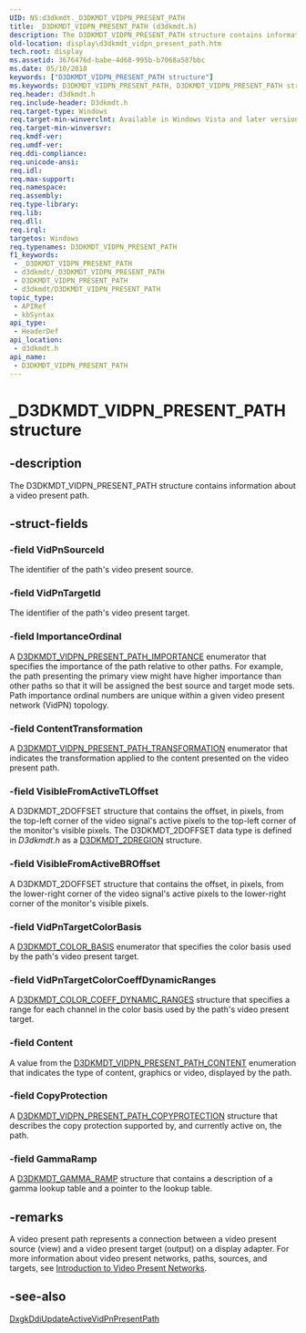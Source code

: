 ```yaml
---
UID: NS:d3dkmdt._D3DKMDT_VIDPN_PRESENT_PATH
title: _D3DKMDT_VIDPN_PRESENT_PATH (d3dkmdt.h)
description: The D3DKMDT_VIDPN_PRESENT_PATH structure contains information about a video present path.
old-location: display\d3dkmdt_vidpn_present_path.htm
tech.root: display
ms.assetid: 3676476d-babe-4d68-995b-b7068a587bbc
ms.date: 05/10/2018
keywords: ["D3DKMDT_VIDPN_PRESENT_PATH structure"]
ms.keywords: D3DKMDT_VIDPN_PRESENT_PATH, D3DKMDT_VIDPN_PRESENT_PATH structure [Display Devices], DmStructs_7cf350db-f1fa-492f-96d2-9ad806f2b75a.xml, _D3DKMDT_VIDPN_PRESENT_PATH, d3dkmdt/D3DKMDT_VIDPN_PRESENT_PATH, display.d3dkmdt_vidpn_present_path
req.header: d3dkmdt.h
req.include-header: D3dkmdt.h
req.target-type: Windows
req.target-min-winverclnt: Available in Windows Vista and later versions of the Windows operating systems.
req.target-min-winversvr: 
req.kmdf-ver: 
req.umdf-ver: 
req.ddi-compliance: 
req.unicode-ansi: 
req.idl: 
req.max-support: 
req.namespace: 
req.assembly: 
req.type-library: 
req.lib: 
req.dll: 
req.irql: 
targetos: Windows
req.typenames: D3DKMDT_VIDPN_PRESENT_PATH
f1_keywords:
 - _D3DKMDT_VIDPN_PRESENT_PATH
 - d3dkmdt/_D3DKMDT_VIDPN_PRESENT_PATH
 - D3DKMDT_VIDPN_PRESENT_PATH
 - d3dkmdt/D3DKMDT_VIDPN_PRESENT_PATH
topic_type:
 - APIRef
 - kbSyntax
api_type:
 - HeaderDef
api_location:
 - d3dkmdt.h
api_name:
 - D3DKMDT_VIDPN_PRESENT_PATH
---
```


# _D3DKMDT_VIDPN_PRESENT_PATH structure


## -description

The D3DKMDT_VIDPN_PRESENT_PATH structure contains information about a video present path.

## -struct-fields

### -field VidPnSourceId

The identifier of the path's video present source.

### -field VidPnTargetId

The identifier of the path's video present target.

### -field ImportanceOrdinal

A <a href="https://docs.microsoft.com/windows-hardware/drivers/ddi/d3dkmdt/ne-d3dkmdt-_d3dkmdt_vidpn_present_path_importance">D3DKMDT_VIDPN_PRESENT_PATH_IMPORTANCE</a> enumerator that specifies the importance of the path relative to other paths. For example, the path presenting the primary view might have higher importance than other paths so that it will be assigned the best source and target mode sets. Path importance ordinal numbers are unique within a given video present network (VidPN) topology.

### -field ContentTransformation

 A <a href="https://docs.microsoft.com/windows-hardware/drivers/ddi/d3dkmdt/ns-d3dkmdt-_d3dkmdt_vidpn_present_path_transformation">D3DKMDT_VIDPN_PRESENT_PATH_TRANSFORMATION</a> enumerator that indicates the transformation applied to the content presented on the video present path.

### -field VisibleFromActiveTLOffset

A D3DKMDT_2DOFFSET structure that contains the offset, in pixels, from the top-left corner of the video signal's active pixels to the top-left corner of the monitor's visible pixels. The D3DKMDT_2DOFFSET data type is defined in <i>D3dkmdt.h</i> as a <a href="https://docs.microsoft.com/windows-hardware/drivers/ddi/d3dkmdt/ns-d3dkmdt-_d3dkmdt_2dregion">D3DKMDT_2DREGION</a> structure.

### -field VisibleFromActiveBROffset

A D3DKMDT_2DOFFSET structure that contains the offset, in pixels, from the lower-right corner of the video signal's active pixels to the lower-right corner of the monitor's visible pixels.

### -field VidPnTargetColorBasis

A <a href="https://docs.microsoft.com/windows-hardware/drivers/ddi/d3dkmdt/ne-d3dkmdt-_d3dkmdt_color_basis">D3DKMDT_COLOR_BASIS</a> enumerator that specifies the color basis used by the path's video present target.

### -field VidPnTargetColorCoeffDynamicRanges

A <a href="https://docs.microsoft.com/windows-hardware/drivers/ddi/d3dkmdt/ns-d3dkmdt-_d3dkmdt_color_coeff_dynamic_ranges">D3DKMDT_COLOR_COEFF_DYNAMIC_RANGES</a> structure that specifies a range for each channel in the color basis used by the path's video present target.

### -field Content

A value from the <a href="https://docs.microsoft.com/windows-hardware/drivers/ddi/d3dkmdt/ne-d3dkmdt-_d3dkmdt_vidpn_present_path_content">D3DKMDT_VIDPN_PRESENT_PATH_CONTENT</a> enumeration that indicates the type of content, graphics or video, displayed by the path.

### -field CopyProtection

A <a href="https://docs.microsoft.com/windows-hardware/drivers/ddi/d3dkmdt/ns-d3dkmdt-_d3dkmdt_vidpn_present_path_copyprotection">D3DKMDT_VIDPN_PRESENT_PATH_COPYPROTECTION</a> structure that describes the copy protection supported by, and currently active on, the path.

### -field GammaRamp

A <a href="https://docs.microsoft.com/windows-hardware/drivers/ddi/d3dkmdt/ns-d3dkmdt-_d3dkmdt_gamma_ramp">D3DKMDT_GAMMA_RAMP</a> structure that contains a description of a gamma lookup table and a pointer to the lookup table.

## -remarks

A video present path represents a connection between a video present source (view) and a video present target (output) on a display adapter. For more information about video present networks, paths, sources, and targets, see <a href="https://docs.microsoft.com/windows-hardware/drivers/display/introduction-to-video-present-networks">Introduction to Video Present Networks</a>.

## -see-also

<a href="https://docs.microsoft.com/windows-hardware/drivers/ddi/d3dkmddi/nc-d3dkmddi-dxgkddi_updateactivevidpnpresentpath">DxgkDdiUpdateActiveVidPnPresentPath</a>


